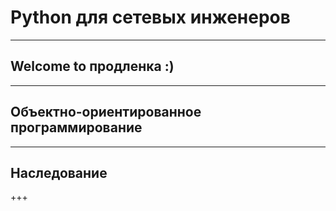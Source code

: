# Python для сетевых инженеров 

---
## Welcome to продленка :)

---

## Объектно-ориентированное программирование

---
## Наследование


+++
